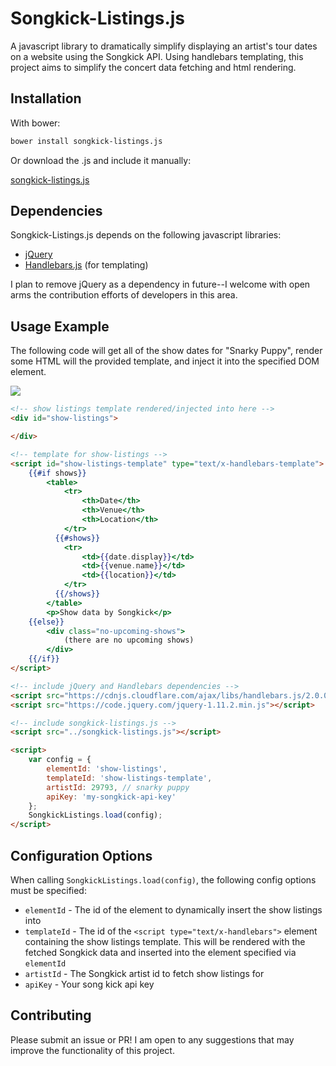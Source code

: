Songkick-Listings.js
============================

A javascript library to dramatically simplify displaying an artist's tour dates on a website using the Songkick API. Using handlebars templating, this project aims to simplify the concert data fetching and html rendering.

Installation
-----------------------------

With bower:

```bash
bower install songkick-listings.js
```

Or download the .js and include it manually:

[songkick-listings.js](https://raw.githubusercontent.com/thomasdashney/songkick-listings.js/master/songkick-listings.js)

Dependencies
-----------------------------

Songkick-Listings.js depends on the following javascript libraries:

* [jQuery](http://jquery.com)
* [Handlebars.js](http://handlebarsjs.com) (for templating)

I plan to remove jQuery as a dependency in future--I welcome with open arms the contribution efforts of developers in this area.

Usage Example
-----------------------------

The following code will get all of the show dates for "Snarky Puppy", render some HTML will the provided template, and inject it into the specified DOM element.

![](http://i.imgur.com/CU3l4yW.png)

```html
<!-- show listings template rendered/injected into here -->
<div id="show-listings">

</div>

<!-- template for show-listings -->
<script id="show-listings-template" type="text/x-handlebars-template">
    {{#if shows}}
        <table>
            <tr>
                <th>Date</th>
                <th>Venue</th>
                <th>Location</th>
            </tr>
          {{#shows}}
            <tr>
                <td>{{date.display}}</td>
                <td>{{venue.name}}</td>
                <td>{{location}}</td>
            </tr>
          {{/shows}}
        </table>
        <p>Show data by Songkick</p>
    {{else}}
        <div class="no-upcoming-shows">
            (there are no upcoming shows)
        </div>
    {{/if}}
</script>

<!-- include jQuery and Handlebars dependencies -->
<script src="https://cdnjs.cloudflare.com/ajax/libs/handlebars.js/2.0.0/handlebars.min.js"></script>
<script src="https://code.jquery.com/jquery-1.11.2.min.js"></script>

<!-- include songkick-listings.js -->
<script src="../songkick-listings.js"></script>

<script>
	var config = {
	    elementId: 'show-listings',
	    templateId: 'show-listings-template',
	    artistId: 29793, // snarky puppy
	    apiKey: 'my-songkick-api-key'
	};
	SongkickListings.load(config);
</script>
```

Configuration Options
--------------------
When calling `SongkickListings.load(config)`, the following config options must be specified:

* `elementId` - The id of the element to dynamically insert the show listings into
* `templateId` - The id of the `<script type="text/x-handlebars">` element containing the show listings template. This will be rendered with the fetched Songkick data and inserted into the element specified via `elementId`
* `artistId` - The Songkick artist id to fetch show listings for
* `apiKey` - Your song kick api key

Contributing
---------------------
Please submit an issue or PR! I am open to any suggestions that may improve the functionality of this project.
